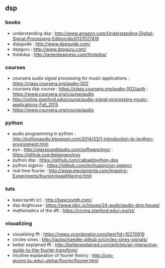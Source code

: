 ## dsp

### books
- understanding dsp : http://www.amazon.com/Understanding-Digital-Signal-Processing-Edition/dp/0137027419
- dspguide : http://www.dspguide.com/
- dspguru : http://www.dspguru.com/
- thinkdsp : http://greenteapress.com/thinkdsp/     

### courses
- coursera audio signal processing for music applications : https://class.coursera.org/audio-002
- coursera dsp course : https://class.coursera.org/audio-002/auth : https://www.coursera.org/course/audio                                                                   
- http://online.stanford.edu/course/audio-signal-processing-music-applications-Fall_2015                                                                           
- https://www.coursera.org/course/audio                                                                                                                            

### python
- audio programming in python : http://pythonaudio.blogspot.com/2014/03/1-introduction-to-ipython-environment.html                                                 
- pyo : http://ajaxsoundstudio.com/software/pyo/                                                                                                                   : https://github.com/belangeo/pyo                                                                                                                              
- python dsp : https://github.com/cabiad/python-dsp                                                                                                                
- python sigproc : https://github.com/mchua/pycon-sigproc                                                                                                          
- real time fourier : http://www.ejectamenta.com/Imaging-Experiments/fourierimagefiltering.html                                                                    

### tuts
- basicsynth (c) : http://basicsynth.com/
- dsp doghouse : https://www.objc.io/issues/24-audio/audio-dog-house/                                                                  
- mathematics of the dft : https://ccrma.stanford.edu/~jos/st/                                                                                                     

### visualizing
- visualizing fft : https://news.ycombinator.com/item?id=10270919                                                                                                  
- circles sines : http://jackschaedler.github.io/circles-sines-signals/                                                                                            
- better explained fft : http://betterexplained.com/articles/an-interactive-guide-to-the-fourier-transform/                                                        
- intuitive explanation of fourier theory : http://cns-alumni.bu.edu/~slehar/fourier/fourier.html                                                                  
